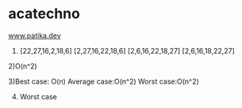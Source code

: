 # acatechno
www.patika.dev
1) [22,27,16,2,18,6]
   [2,27,16,22,18,6]
   [2,6,16,22,18,27]
   [2,6,16,18,22,27]
   
2)O(n^2)

3)Best case: O(n)
  Average case:O(n^2)
  Worst case:O(n^2)
  
4) Worst case
